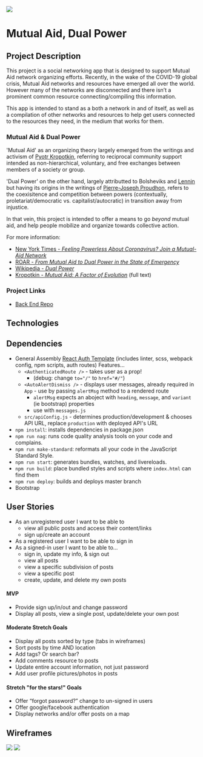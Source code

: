 
<!-- how can I size this appropriately? -->
![](./images/aoc-mariame.png?raw=true=50x50)
# Mutual Aid, Dual Power
## Project Description
This project is a social networking app that is designed to support Mutual Aid network organizing efforts.  Recently, in the wake of the COVID-19 global crisis, Mutual Aid networks and resources have emerged all over the world.  However many of the networks are disconnected and there isn’t a prominent common resource connecting/compiling this information.

This app is intended to stand as a both a network in and of itself, as well as a compilation of other networks and resources to help get users connected to the resources they need, in the medium that works for them.

### Mutual Aid & Dual Power
'Mutual Aid' as an organizing theory largely emerged from the writings and activism of [Pyotr Kropotkin](https://en.wikipedia.org/wiki/Peter_Kropotkin), referring to reciprocal community support intended as non-hierarchical, voluntary, and free exchanges between members of a society or group.

'Dual Power' on the other hand, largely attributted to Bolsheviks and [Lennin](https://en.wikipedia.org/wiki/Vladimir_Lenin) but having its origins in the writings of [Pierre-Joseph Proudhon](https://en.wikipedia.org/wiki/Pierre-Joseph_Proudhon), refers to the coexisitence and competition between powers (contextually, proletariat/democratic vs. capitalist/autocratic) in transition away from injustice.

In that vein, this project is intended to offer a means to go *beyond* mutual aid, and help people mobilize and organize towards collective action.

For more information:
- [New York Times - *Feeling Powerless About Coronavirus? Join a Mutual-Aid Network*](https://www.nytimes.com/2020/03/23/opinion/coronavirus-aid-group.html)
- [ROAR - *From Mutual Aid to Dual Power in the State of Emergency*](https://roarmag.org/essays/from-mutual-aid-to-dual-power-in-the-state-of-emergency/?fbclid=IwAR2V59HOXRGC-at-3NqYW2dYp8rh-5DUTbQTTmKwN9c2VGHZiF8qYVpf0XU)
- [Wikipedia - *Dual Power*](https://en.wikipedia.org/wiki/Dual_power)
- [Kropotkin - *Mutual Aid: A Factor of Evolution*](https://www.marxists.org/reference/archive/kropotkin-peter/1902/mutual-aid/index.htm) (full text)

### Project Links <!-- add as finised -->
* [Back End Repo](https://github.com/srsexton94/mutualaid-api)

## Technologies

## Dependencies
* General Assembly [React Auth Template](https://git.generalassemb.ly/ga-wdi-boston/react-auth-template) (includes linter, scss, webpack config, npm scripts, auth routes) Features...
  - `<AuthenticatedRoute />` - takes user as a prop!
    - (debug: change `to="/"` to `href="#/"`)
  - `<AutoAlertDismiss />` - displays user messages, already required in `App` - use by passing `alertMsg` method to a rendered route
    - `alertMsg` expects an aboject with `heading`, `message`, and `variant` (ie bootstrap) properties
    - use with `messages.js`
  - `src/apiConfig.js` - determines production/development & chooses API URL, replace `production` with deployed API's URL
* `npm install`: installs dependencies in package.json
* `npm run nag`: runs code quality analysis tools on your code and complains.
* `npm run make-standard`: reformats all your code in the JavaScript Standard Style.
* `npm run start`: generates bundles, watches, and livereloads.
* `npm run build`: place bundled styles and scripts where `index.html` can find them
* `npm run deploy`: builds and deploys master branch
* Bootstrap

## User Stories
- As an unregistered user I want to be able to
  - view all public posts and access their content/links
  - sign up/create an account
- As a registered user I want to be able to sign in
- As a signed-in user I want to be able to...
  - sign in, update my info, & sign out
  - view all posts
  - view a specific subdivision of posts
  - view a specific post
  - create, update, and delete my own posts

#### MVP
* Provide sign up/in/out and change password
* Display all posts, view a single post, update/delete your own post

#### Moderate Stretch Goals
* Display all posts sorted by type (tabs in wireframes)
* Sort posts by time AND location
* Add tags? Or search bar?
* Add comments resource to posts
* Update entire account information, not just password
* Add user profile pictures/photos in posts

#### Stretch "for the stars!" Goals
* Offer “forgot password?” change to un-signed in users
* Offer google/facebook authentication
* Display networks and/or offer posts on a map

## Wireframes
![](./images/wireframe1.png?raw=true=50x50)
 ![](./images/wireframe2.png?raw=true=50x50)
